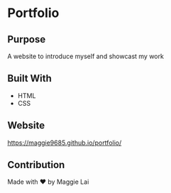 # Portfolio

## Purpose
A website to introduce myself and showcast my work

## Built With
* HTML
* CSS

## Website
https://maggie9685.github.io/portfolio/

## Contribution
Made with ❤️ by Maggie Lai


